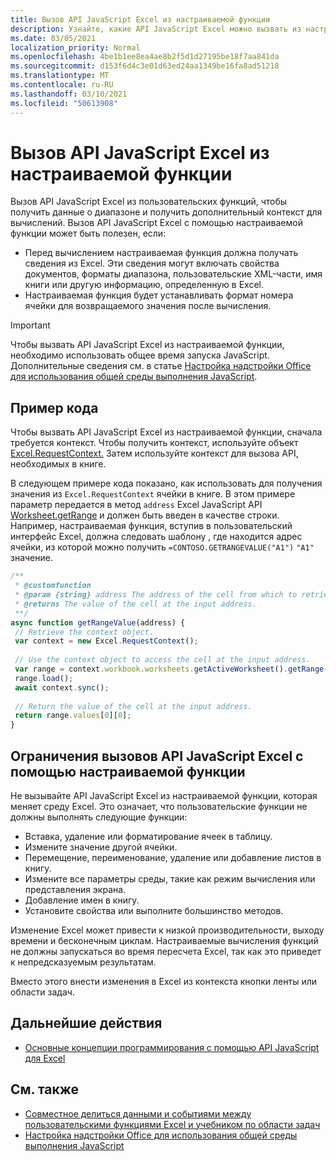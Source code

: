 ```yaml
---
title: Вызов API JavaScript Excel из настраиваемой функции
description: Узнайте, какие API JavaScript Excel можно вызвать из настраиваемой функции.
ms.date: 03/05/2021
localization_priority: Normal
ms.openlocfilehash: 4be1b1ee8ea4ae8b2f5d1d27195be18f7aa841da
ms.sourcegitcommit: d153f6d4c3e01d63ed24aa1349be16fa8ad51218
ms.translationtype: MT
ms.contentlocale: ru-RU
ms.lasthandoff: 03/10/2021
ms.locfileid: "50613908"
---
```

# <a name="call-excel-javascript-apis-from-a-custom-function"></a>Вызов API JavaScript Excel из настраиваемой функции

Вызов API JavaScript Excel из пользовательских функций, чтобы получить данные о диапазоне и получить дополнительный контекст для вычислений. Вызов API JavaScript Excel с помощью настраиваемой функции может быть полезен, если:

- Перед вычислением настраиваемая функция должна получать сведения из Excel. Эти сведения могут включать свойства документов, форматы диапазона, пользовательские XML-части, имя книги или другую информацию, определенную в Excel.
- Настраиваемая функция будет устанавливать формат номера ячейки для возвращаемого значения после вычисления.

> [!IMPORTANT]
> Чтобы вызвать API JavaScript Excel из настраиваемой функции, необходимо использовать общее время запуска JavaScript. Дополнительные сведения см. в статье [Настройка надстройки Office для использования общей среды выполнения JavaScript](../develop/configure-your-add-in-to-use-a-shared-runtime.md).

## <a name="code-sample"></a>Пример кода

Чтобы вызвать API JavaScript Excel из настраиваемой функции, сначала требуется контекст. Чтобы получить контекст, используйте объект [Excel.RequestContext.](/javascript/api/excel/excel.requestcontext) Затем используйте контекст для вызова API, необходимых в книге.

В следующем примере кода показано, как использовать для получения значения из `Excel.RequestContext` ячейки в книге. В этом примере параметр передается в метод `address` Excel JavaScript API [Worksheet.getRange](/javascript/api/excel/excel.worksheet#getRange_address_) и должен быть введен в качестве строки. Например, настраиваемая функция, вступив в пользовательский интерфейс Excel, должна следовать шаблону , где находится адрес ячейки, из которой можно получить `=CONTOSO.GETRANGEVALUE("A1")` `"A1"` значение.

```JavaScript
/**
 * @customfunction
 * @param {string} address The address of the cell from which to retrieve the value.
 * @returns The value of the cell at the input address.
 **/
async function getRangeValue(address) {
 // Retrieve the context object. 
 var context = new Excel.RequestContext();
 
 // Use the context object to access the cell at the input address. 
 var range = context.workbook.worksheets.getActiveWorksheet().getRange(address);
 range.load();
 await context.sync();
 
 // Return the value of the cell at the input address.
 return range.values[0][0];
}
```

## <a name="limitations-of-calling-excel-javascript-apis-through-a-custom-function"></a>Ограничения вызовов API JavaScript Excel с помощью настраиваемой функции

Не вызывайте API JavaScript Excel из настраиваемой функции, которая меняет среду Excel. Это означает, что пользовательские функции не должны выполнять следующие функции:

- Вставка, удаление или форматирование ячеек в таблицу.
- Измените значение другой ячейки.
- Перемещение, переименование, удаление или добавление листов в книгу.
- Измените все параметры среды, такие как режим вычисления или представления экрана.
- Добавление имен в книгу.
- Установите свойства или выполните большинство методов.

Изменение Excel может привести к низкой производительности, выходу времени и бесконечным циклам. Настраиваемые вычисления функций не должны запускаться во время пересчета Excel, так как это приведет к непредсказуемым результатам.

Вместо этого внести изменения в Excel из контекста кнопки ленты или области задач.

## <a name="next-steps"></a>Дальнейшие действия

- [Основные концепции программирования с помощью API JavaScript для Excel](../reference/overview/excel-add-ins-reference-overview.md)

## <a name="see-also"></a>См. также

- [Совместное делиться данными и событиями между пользовательскими функциями Excel и учебником по области задач](../tutorials/share-data-and-events-between-custom-functions-and-the-task-pane-tutorial.md)
- [Настройка надстройки Office для использования общей среды выполнения JavaScript](../develop/configure-your-add-in-to-use-a-shared-runtime.md)
